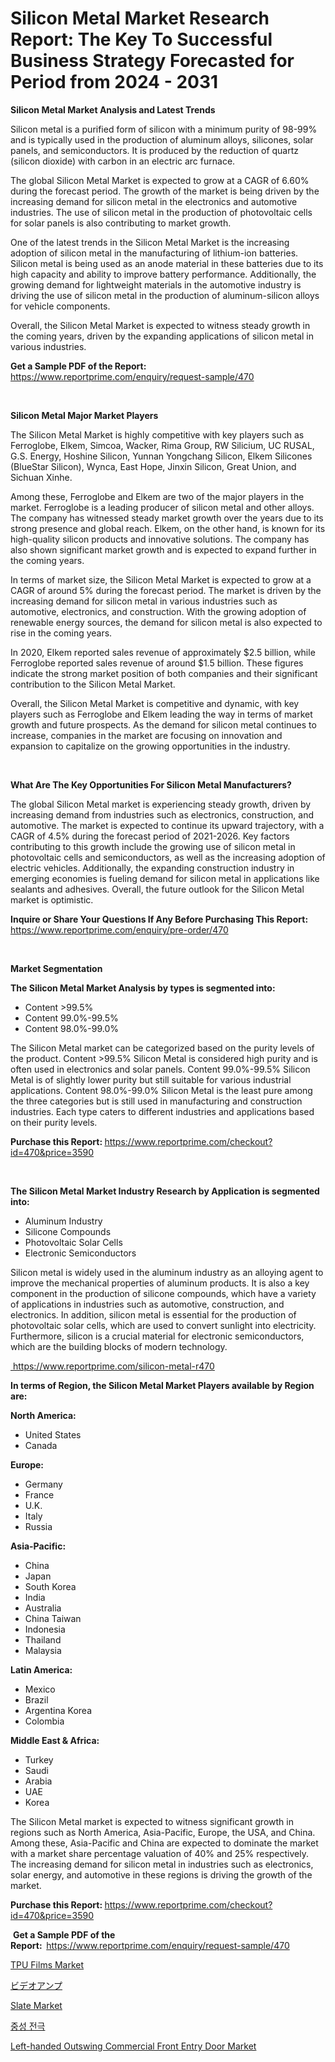 <p><h1>Silicon Metal Market Research Report: The Key To Successful Business Strategy Forecasted for Period from 2024 - 2031</h1></p><p><strong>Silicon Metal Market Analysis and Latest Trends</strong></p>
<p><p>Silicon metal is a purified form of silicon with a minimum purity of 98-99% and is typically used in the production of aluminum alloys, silicones, solar panels, and semiconductors. It is produced by the reduction of quartz (silicon dioxide) with carbon in an electric arc furnace.</p><p>The global Silicon Metal Market is expected to grow at a CAGR of 6.60% during the forecast period. The growth of the market is being driven by the increasing demand for silicon metal in the electronics and automotive industries. The use of silicon metal in the production of photovoltaic cells for solar panels is also contributing to market growth.</p><p>One of the latest trends in the Silicon Metal Market is the increasing adoption of silicon metal in the manufacturing of lithium-ion batteries. Silicon metal is being used as an anode material in these batteries due to its high capacity and ability to improve battery performance. Additionally, the growing demand for lightweight materials in the automotive industry is driving the use of silicon metal in the production of aluminum-silicon alloys for vehicle components.</p><p>Overall, the Silicon Metal Market is expected to witness steady growth in the coming years, driven by the expanding applications of silicon metal in various industries.</p></p>
<p><strong>Get a Sample PDF of the Report:&nbsp;</strong> <a href="https://www.reportprime.com/enquiry/request-sample/470">https://www.reportprime.com/enquiry/request-sample/470</a></p>
<p>&nbsp;</p>
<p><strong>Silicon Metal Major Market Players</strong></p>
<p><p>The Silicon Metal Market is highly competitive with key players such as Ferroglobe, Elkem, Simcoa, Wacker, Rima Group, RW Silicium, UC RUSAL, G.S. Energy, Hoshine Silicon, Yunnan Yongchang Silicon, Elkem Silicones (BlueStar Silicon), Wynca, East Hope, Jinxin Silicon, Great Union, and Sichuan Xinhe. </p><p>Among these, Ferroglobe and Elkem are two of the major players in the market. Ferroglobe is a leading producer of silicon metal and other alloys. The company has witnessed steady market growth over the years due to its strong presence and global reach. Elkem, on the other hand, is known for its high-quality silicon products and innovative solutions. The company has also shown significant market growth and is expected to expand further in the coming years.</p><p>In terms of market size, the Silicon Metal Market is expected to grow at a CAGR of around 5% during the forecast period. The market is driven by the increasing demand for silicon metal in various industries such as automotive, electronics, and construction. With the growing adoption of renewable energy sources, the demand for silicon metal is also expected to rise in the coming years.</p><p>In 2020, Elkem reported sales revenue of approximately $2.5 billion, while Ferroglobe reported sales revenue of around $1.5 billion. These figures indicate the strong market position of both companies and their significant contribution to the Silicon Metal Market.</p><p>Overall, the Silicon Metal Market is competitive and dynamic, with key players such as Ferroglobe and Elkem leading the way in terms of market growth and future prospects. As the demand for silicon metal continues to increase, companies in the market are focusing on innovation and expansion to capitalize on the growing opportunities in the industry.</p></p>
<p>&nbsp;</p>
<p><strong>What Are The Key Opportunities For Silicon Metal Manufacturers?</strong></p>
<p><p>The global Silicon Metal market is experiencing steady growth, driven by increasing demand from industries such as electronics, construction, and automotive. The market is expected to continue its upward trajectory, with a CAGR of 4.5% during the forecast period of 2021-2026. Key factors contributing to this growth include the growing use of silicon metal in photovoltaic cells and semiconductors, as well as the increasing adoption of electric vehicles. Additionally, the expanding construction industry in emerging economies is fueling demand for silicon metal in applications like sealants and adhesives. Overall, the future outlook for the Silicon Metal market is optimistic.</p></p>
<p><strong>Inquire or Share Your Questions If Any Before Purchasing This Report:</strong> <a href="https://www.reportprime.com/enquiry/pre-order/470">https://www.reportprime.com/enquiry/pre-order/470</a></p>
<p>&nbsp;</p>
<p><strong>Market Segmentation</strong></p>
<p><strong>The Silicon Metal Market Analysis by types is segmented into:</strong></p>
<p><ul><li>Content >99.5%</li><li>Content 99.0%-99.5%</li><li>Content 98.0%-99.0%</li></ul></p>
<p><p>The Silicon Metal market can be categorized based on the purity levels of the product. Content >99.5% Silicon Metal is considered high purity and is often used in electronics and solar panels. Content 99.0%-99.5% Silicon Metal is of slightly lower purity but still suitable for various industrial applications. Content 98.0%-99.0% Silicon Metal is the least pure among the three categories but is still used in manufacturing and construction industries. Each type caters to different industries and applications based on their purity levels.</p></p>
<p><strong>Purchase this Report:&nbsp;</strong><a href="https://www.reportprime.com/checkout?id=470&price=3590">https://www.reportprime.com/checkout?id=470&price=3590</a></p>
<p>&nbsp;</p>
<p><strong>The Silicon Metal Market Industry Research by Application is segmented into:</strong></p>
<p><ul><li>Aluminum Industry</li><li>Silicone Compounds</li><li>Photovoltaic Solar Cells</li><li>Electronic Semiconductors</li></ul></p>
<p><p>Silicon metal is widely used in the aluminum industry as an alloying agent to improve the mechanical properties of aluminum products. It is also a key component in the production of silicone compounds, which have a variety of applications in industries such as automotive, construction, and electronics. In addition, silicon metal is essential for the production of photovoltaic solar cells, which are used to convert sunlight into electricity. Furthermore, silicon is a crucial material for electronic semiconductors, which are the building blocks of modern technology.</p></p>
<p><a href="https://www.reportprime.com/silicon-metal-r470">&nbsp;https://www.reportprime.com/silicon-metal-r470</a></p>
<p><strong>In terms of Region, the Silicon Metal Market Players available by Region are:</strong></p>
<p>
    <p> <strong> North America: </strong>
        <ul>
            <li>United States</li>
            <li>Canada</li>
        </ul>
        </p> 
    <p> <strong> Europe: </strong>
        <ul>
            <li>Germany</li>
            <li>France</li>
            <li>U.K.</li>
            <li>Italy</li>
            <li>Russia</li>
        </ul>
        </p> 
    <p> <strong> Asia-Pacific: </strong>
        <ul>
            <li>China</li>
            <li>Japan</li>
            <li>South Korea</li>
            <li>India</li>
            <li>Australia</li>
            <li>China Taiwan</li>
            <li>Indonesia</li>
            <li>Thailand</li>
            <li>Malaysia</li>
        </ul>
        </p> 
    <p> <strong> Latin America: </strong>
        <ul>
            <li>Mexico</li>
            <li>Brazil</li>
            <li>Argentina Korea</li>
            <li>Colombia</li>
        </ul>
        </p> 
    <p> <strong> Middle East & Africa: </strong>
        <ul>
            <li>Turkey</li>
            <li>Saudi</li>
            <li>Arabia</li>
            <li>UAE</li>
            <li>Korea</li>
        </ul>
    </p>
    </p>
<p><p>The Silicon Metal market is expected to witness significant growth in regions such as North America, Asia-Pacific, Europe, the USA, and China. Among these, Asia-Pacific and China are expected to dominate the market with a market share percentage valuation of 40% and 25% respectively. The increasing demand for silicon metal in industries such as electronics, solar energy, and automotive in these regions is driving the growth of the market.</p></p>
<p><strong>Purchase this Report: </strong><a href="https://www.reportprime.com/checkout?id=470&price=3590">https://www.reportprime.com/checkout?id=470&price=3590</a></p>
<p>&nbsp;<strong>Get a Sample PDF of the Report:&nbsp;&nbsp;</strong><a href="https://www.reportprime.com/enquiry/request-sample/470">https://www.reportprime.com/enquiry/request-sample/470</a></p>
<p><strong></strong></p>
<p><p><a href="https://github.com/angelajermaine/Market-Research-Report-List-4/blob/main/tpu-films-market.md">TPU Films Market</a></p><p><a href="https://medium.com/@skylarreilly36/%E6%AC%A1%E3%81%AE%E6%96%87%E7%AB%A0%E3%82%92%E6%97%A5%E6%9C%AC%E8%AA%9E%E3%81%AB%E7%BF%BB%E8%A8%B3%E3%81%97%E3%81%A6%E3%81%8F%E3%81%A0%E3%81%95%E3%81%84-%E3%82%B0%E3%83%AD%E3%83%BC%E3%83%90%E3%83%AB%E3%83%93%E3%83%87%E3%82%AA%E3%82%A2%E3%83%B3%E3%83%97%E8%A3%BD%E5%93%81%E7%94%A3%E6%A5%AD%E8%AA%BF%E6%9F%BB%E3%83%AC%E3%83%9D%E3%83%BC%E3%83%88-%E7%AB%B6%E4%BA%89%E7%92%B0%E5%A2%83-%E5%B8%82%E5%A0%B4%E8%A6%8F%E6%A8%A1-%E5%9C%B0%E5%9F%9F%E3%81%AE%E7%8A%B6%E6%B3%81%E3%81%8A%E3%82%88%E3%81%B3%E8%A6%8B%E9%80%9A%E3%81%97%E3%81%AE%E4%BA%88%E6%B8%AC-2024%E5%B9%B4-2031%E5%B9%B4-d633f95aae83">ビデオアンプ</a></p><p><a href="https://github.com/brendafegmorris532/Market-Research-Report-List-2/blob/main/slate-market.md">Slate Market</a></p><p><a href="https://medium.com/@gabrielblanda5656/%EC%A4%91%EB%A6%BD-%EC%A0%84%EA%B7%B9-%EC%8B%9C%EC%9E%A5-%EB%8F%99%ED%96%A5-%EC%A4%91%EB%A6%BD-%EC%A0%84%EA%B7%B9-%EC%8B%9C%EC%9E%A5-%ED%86%B5%EC%B0%B0%EB%A0%A5-%EB%B0%8F-%EC%98%88%EC%B8%A1-%EB%B6%84%EC%84%9D%EC%97%90-%EC%B4%88%EC%A0%90-2024-2031-3d6e5d955d62">중성 전극</a></p><p><a href="https://issuu.com/reportprime-2/docs/left-handed-outswing-commercial-fro_371a4fd946960b">Left-handed Outswing Commercial Front Entry Door Market</a></p></p>